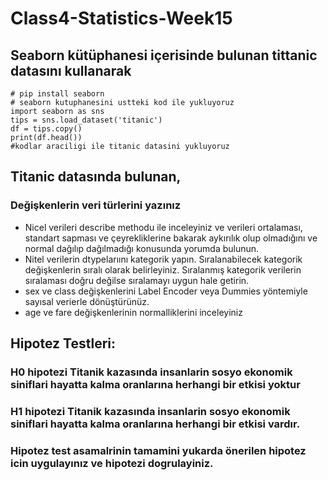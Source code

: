 # Class4-Statistics-Week15
## Seaborn kütüphanesi içerisinde bulunan tittanic datasını kullanarak
```
# pip install seaborn
# seaborn kutuphanesini ustteki kod ile yukluyoruz
import seaborn as sns
tips = sns.load_dataset('titanic')
df = tips.copy()
print(df.head())
#kodlar araciligi ile titanic datasini yukluyoruz
```


## Titanic datasında bulunan,
### Değişkenlerin veri türlerini yazınız
- Nicel verileri describe methodu ile inceleyiniz ve verileri ortalaması, standart sapması ve çeyrekliklerine bakarak aykırılık olup olmadığını ve normal dağılıp dağılmadığı konusunda yorumda bulunun.
- Nitel verilerin dtypelarıını kategorik yapın. Sıralanabilecek kategorik değişkenlerin sıralı olarak belirleyiniz. Sıralanmış kategorik verilerin sıralaması doğru değilse sıralamayı uygun hale getirin.
- sex ve class değişkenlerini Label Encoder  veya Dummies yöntemiyle sayısal verierle dönüştürünüz.
- age ve fare değişkenlerinin normalliklerini inceleyiniz

## Hipotez Testleri:

### H0 hipotezi Titanik kazasında insanlarin sosyo ekonomik siniflari hayatta kalma oranlarına herhangi bir etkisi yoktur
### H1 hipotezi Titanik kazasında insanlarin sosyo ekonomik siniflari hayatta kalma oranlarına herhangi bir etkisi vardır.

### Hipotez test asamalrinin tamamini yukarda önerilen hipotez icin uygulayınız ve hipotezi dogrulayiniz.

